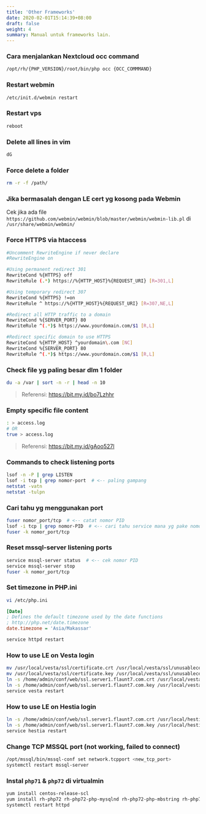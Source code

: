 ```yaml
---
title: 'Other Frameworks'
date: 2020-02-01T15:14:39+08:00
draft: false
weight: 4
summary: Manual untuk frameworks lain.
---
```


### Cara menjalankan Nextcloud occ command
```bash
/opt/rh/{PHP_VERSION}/root/bin/php occ {OCC_COMMMAND}
```

### Restart webmin
```bash
/etc/init.d/webmin restart
```

### Restart vps
```bash
reboot
```

### Delete all lines in vim
```bash
dG
```

### Force delete a folder
```bash
rm -r -f /path/
```

### Jika bermasalah dengan LE cert yg kosong pada Webmin
Cek jika ada file `https://github.com/webmin/webmin/blob/master/webmin/webmin-lib.pl` di `/usr/share/webmin/webmin/`

### Force HTTPS via htaccess
```bash
#Uncomment RewriteEngine if never declare
#RewriteEngine on

#Using permanent redirect 301
RewriteCond %{HTTPS} off
RewriteRule (.*) https://%{HTTP_HOST}%{REQUEST_URI} [R=301,L]

#Using temporary redirect 307
RewriteCond %{HTTPS} !=on
RewriteRule ^ https://%{HTTP_HOST}%{REQUEST_URI} [R=307,NE,L]

#Redirect all HTTP traffic to a domain
RewriteCond %{SERVER_PORT} 80 
RewriteRule ^(.*)$ https://www.yourdomain.com/$1 [R,L]

#Redirect specific domain to use HTTPS
RewriteCond %{HTTP_HOST} ^yourdomain\.com [NC] 
RewriteCond %{SERVER_PORT} 80 
RewriteRule ^(.*)$ https://www.yourdomain.com/$1 [R,L]
```

### Check file yg paling besar dlm 1 folder
```bash
du -a /var | sort -n -r | head -n 10
```
> Referensi: 
https://bit.my.id/bo7Lzhhr

### Empty specific file content
```bash
: > access.log
# OR 
true > access.log
```
> Referensi: 
https://bit.my.id/gAoo527l

### Commands to check listening ports
```bash
lsof -n -P | grep LISTEN
lsof -i tcp | grep nomor-port  # <-- paling gampang
netstat -vatn
netstat -tulpn
```

### Cari tahu yg menggunakan port
```bash
fuser nomor_port/tcp  # <-- catat nomor PID
lsof -i tcp | grep nomor-PID  # <-- cari tahu service mana yg pake nomor port ybs
fuser -k nomor_port/tcp
```

### Reset mssql-server listening ports
```bash
service mssql-server status  # <-- cek nomor PID
service mssql-server stop
fuser -k nomor_port/tcp
```

### Set timezone in PHP.ini
```bash
vi /etc/php.ini
```

```ini
[Date]
; Defines the default timezone used by the date functions
; http://php.net/date.timezone
date.timezone = 'Asia/Makassar'
```

```bash
service httpd restart
```

### How to use LE on Vesta login
```bash
mv /usr/local/vesta/ssl/certificate.crt /usr/local/vesta/ssl/unusablecer.crt
mv /usr/local/vesta/ssl/certificate.key /usr/local/vesta/ssl/unusablecer.key
ln -s /home/admin/conf/web/ssl.server1.flaunt7.com.crt /usr/local/vesta/ssl/certificate.crt
ln -s /home/admin/conf/web/ssl.server1.flaunt7.com.key /usr/local/vesta/ssl/certificate.key
service vesta restart
```

### How to use LE on Hestia login
```bash
ln -s /home/admin/conf/web/ssl.server1.flaunt7.com.crt /usr/local/hestia/ssl/certificate.crt
ln -s /home/admin/conf/web/ssl.server1.flaunt7.com.key /usr/local/hestia/ssl/certificate.key
service hestia restart
```

### Change TCP MSSQL port (not working, failed to connect)
```bash
/opt/mssql/bin/mssql-conf set network.tcpport <new_tcp_port>
systemctl restart mssql-server
```

### Instal `php71` & `php72` di virtualmin
```bash
yum install centos-release-scl
yum install rh-php72 rh-php72-php-mysqlnd rh-php72-php-mbstring rh-php72-php-imagick
systemctl restart httpd
```

